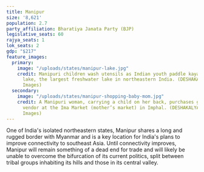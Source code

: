 ```yaml
---
title: Manipur
size: '8,621'
population: 2.7
party_affiliation: Bharatiya Janata Party (BJP)
legislative_seats: 60
rajya_seats: 1
lok_seats: 2
gdp: "$217"
feature_images:
  primary:
    image: "/uploads/states/manipur-lake.jpg"
    credit: Manipuri children wash utensils as Indian youth paddle kayaks across Loktak
      lake, the largest freshwater lake in northeastern India. (DESHAKALYAN CHOWDHURY/AFP/Getty
      Images)
  secondary:
    image: "/uploads/states/manipur-shopping-baby-mom.jpg"
    credit: A Manipuri woman, carrying a child on her back, purchases goods from a
      vendor at the Ima Market (mother’s market) in Imphal. (DESHAKALYAN CHOWDHURY/AFP/Getty
      Images)
---
```


One of India's isolated northeastern states, Manipur shares a long and rugged border with Myanmar and is a key location for India's plans to improve connectivity to southeast Asia. Until connectivity improves, Manipur will remain something of a dead end for trade and will likely be unable to overcome the bifurcation of its current politics, split between tribal groups inhabiting its hills and those in its central valley.
